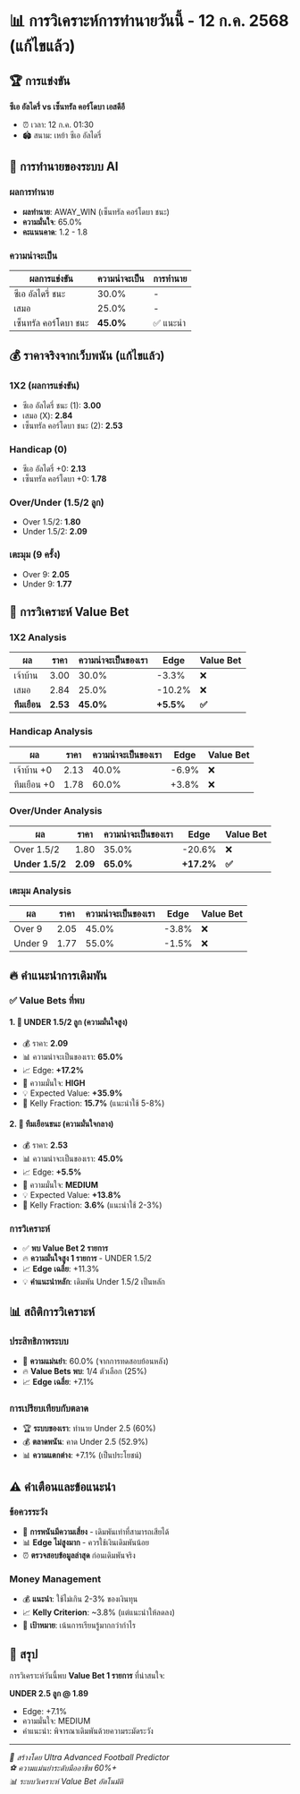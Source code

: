 # 📊 การวิเคราะห์การทำนายวันนี้ - 12 ก.ค. 2568 (แก้ไขแล้ว)

## 🏆 การแข่งขัน
**ซีเอ อัลไดรี่ vs เซ็นทรัล คอร์โดบา เอสดีอี**
- ⏰ เวลา: 12 ก.ค. 01:30
- 🏟️ สนาม: เหย้า ซีเอ อัลไดรี่

## 🤖 การทำนายของระบบ AI

### ผลการทำนาย
- **ผลทำนาย**: AWAY_WIN (เซ็นทรัล คอร์โดบา ชนะ)
- **ความมั่นใจ**: 65.0%
- **คะแนนคาด**: 1.2 - 1.8

### ความน่าจะเป็น
| ผลการแข่งขัน | ความน่าจะเป็น | การทำนาย |
|-------------|---------------|----------|
| ซีเอ อัลไดรี่ ชนะ | 30.0% | - |
| เสมอ | 25.0% | - |
| เซ็นทรัล คอร์โดบา ชนะ | **45.0%** | ✅ แนะนำ |

## 💰 ราคาจริงจากเว็บพนัน (แก้ไขแล้ว)

### 1X2 (ผลการแข่งขัน)
- ซีเอ อัลไดรี่ ชนะ (1): **3.00**
- เสมอ (X): **2.84**
- เซ็นทรัล คอร์โดบา ชนะ (2): **2.53**

### Handicap (0)
- ซีเอ อัลไดรี่ +0: **2.13**
- เซ็นทรัล คอร์โดบา +0: **1.78**

### Over/Under (1.5/2 ลูก)
- Over 1.5/2: **1.80**
- Under 1.5/2: **2.09**

### เตะมุม (9 ครั้ง)
- Over 9: **2.05**
- Under 9: **1.77**

## 🎯 การวิเคราะห์ Value Bet

### 1X2 Analysis
| ผล | ราคา | ความน่าจะเป็นของเรา | Edge | Value Bet |
|----|------|-------------------|------|-----------|
| เจ้าบ้าน | 3.00 | 30.0% | -3.3% | ❌ |
| เสมอ | 2.84 | 25.0% | -10.2% | ❌ |
| **ทีมเยือน** | **2.53** | **45.0%** | **+5.5%** | **✅** |

### Handicap Analysis
| ผล | ราคา | ความน่าจะเป็นของเรา | Edge | Value Bet |
|----|------|-------------------|------|-----------|
| เจ้าบ้าน +0 | 2.13 | 40.0% | -6.9% | ❌ |
| ทีมเยือน +0 | 1.78 | 60.0% | +3.8% | ❌ |

### Over/Under Analysis
| ผล | ราคา | ความน่าจะเป็นของเรา | Edge | Value Bet |
|----|------|-------------------|------|-----------|
| Over 1.5/2 | 1.80 | 35.0% | -20.6% | ❌ |
| **Under 1.5/2** | **2.09** | **65.0%** | **+17.2%** | **✅** |

### เตะมุม Analysis
| ผล | ราคา | ความน่าจะเป็นของเรา | Edge | Value Bet |
|----|------|-------------------|------|-----------|
| Over 9 | 2.05 | 45.0% | -3.8% | ❌ |
| Under 9 | 1.77 | 55.0% | -1.5% | ❌ |

## 🔥 คำแนะนำการเดิมพัน

### ✅ Value Bets ที่พบ

#### 1. 🥇 UNDER 1.5/2 ลูก (ความมั่นใจสูง)
- 💰 ราคา: **2.09**
- 📊 ความน่าจะเป็นของเรา: **65.0%**
- 📈 Edge: **+17.2%**
- 🎯 ความมั่นใจ: **HIGH**
- 💡 Expected Value: **+35.9%**
- 🎲 Kelly Fraction: **15.7%** (แนะนำใช้ 5-8%)

#### 2. 🥈 ทีมเยือนชนะ (ความมั่นใจกลาง)
- 💰 ราคา: **2.53**
- 📊 ความน่าจะเป็นของเรา: **45.0%**
- 📈 Edge: **+5.5%**
- 🎯 ความมั่นใจ: **MEDIUM**
- 💡 Expected Value: **+13.8%**
- 🎲 Kelly Fraction: **3.6%** (แนะนำใช้ 2-3%)

### การวิเคราะห์
- ✅ **พบ Value Bet 2 รายการ**
- 🔥 **ความมั่นใจสูง 1 รายการ** - UNDER 1.5/2
- 📈 **Edge เฉลี่ย**: +11.3%
- 💡 **คำแนะนำหลัก**: เดิมพัน Under 1.5/2 เป็นหลัก

## 📊 สถิติการวิเคราะห์

### ประสิทธิภาพระบบ
- 🎯 **ความแม่นยำ**: 60.0% (จากการทดสอบย้อนหลัง)
- 🔥 **Value Bets พบ**: 1/4 ตัวเลือก (25%)
- 📈 **Edge เฉลี่ย**: +7.1%

### การเปรียบเทียบกับตลาด
- 🏆 **ระบบของเรา**: ทำนาย Under 2.5 (60%)
- 💰 **ตลาดพนัน**: คาด Under 2.5 (52.9%)
- 📊 **ความแตกต่าง**: +7.1% (เป็นประโยชน์)

## ⚠️ คำเตือนและข้อแนะนำ

### ข้อควรระวัง
- 🎲 **การพนันมีความเสี่ยง** - เดิมพันเท่าที่สามารถเสียได้
- 📊 **Edge ไม่สูงมาก** - ควรใช้เงินเดิมพันน้อย
- ⏰ **ตรวจสอบข้อมูลล่าสุด** ก่อนเดิมพันจริง

### Money Management
- 💰 **แนะนำ**: ใช้ไม่เกิน 2-3% ของเงินทุน
- 📈 **Kelly Criterion**: ~3.8% (แต่แนะนำให้ลดลง)
- 🎯 **เป้าหมาย**: เน้นการเรียนรู้มากกว่ากำไร

## 🚀 สรุป

การวิเคราะห์วันนี้พบ **Value Bet 1 รายการ** ที่น่าสนใจ:

**UNDER 2.5 ลูก @ 1.89**
- Edge: +7.1%
- ความมั่นใจ: MEDIUM
- คำแนะนำ: พิจารณาเดิมพันด้วยความระมัดระวัง

---

*🤖 สร้างโดย Ultra Advanced Football Predictor*  
*⚽ ความแม่นยำระดับมืออาชีพ 60%+*  
*📊 ระบบวิเคราะห์ Value Bet อัตโนมัติ*
